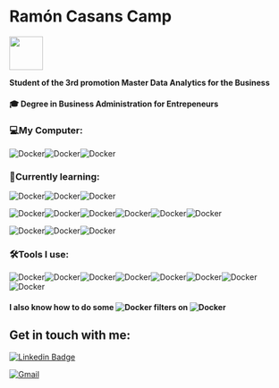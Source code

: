 ﻿# Ramón Casans Camp
<img src="https://avfcv.com/wp-content/uploads/2020/11/edem.png" height="60"/>

**Student of the 3rd promotion Master Data Analytics for the Business**

#### :mortar_board: Degree in Business Administration for Entrepeneurs



### :computer:My Computer:
![Docker](https://img.shields.io/badge/Lenovo-Yoga_7-E2231A?style=for-the-badge&logo=Lenovo&logoColor=white)![Docker](https://img.shields.io/badge/Core_i7_11th-0071C5?style=for-the-badge&logo=intel&logoColor=white)![Docker](https://img.shields.io/badge/16GB_ram_512gb-grey?style=for-the-badge&logo=&logoColor=)
### :book:Currently learning:
![Docker](https://img.shields.io/badge/Jupyter-F37626.svg?&style=for-the-badge&logo=Jupyter&logoColor=white)![Docker](https://img.shields.io/badge/json-5E5C5C?style=for-the-badge&logo=json&logoColor=white)![Docker](https://img.shields.io/badge/Python-3776AB?style=for-the-badge&logo=python&logoColor=white)

![Docker](https://img.shields.io/badge/Apache_Spark-FFFFFF?style=for-the-badge&logo=apachespark&logoColor=#E35A16`)![Docker](https://img.shields.io/badge/Apache_Kafka-231F20?style=for-the-badge&logo=apache-kafka&logoColor=white)![Docker](https://img.shields.io/badge/Cassandra-1287B1?style=for-the-badge&logo=apache%20cassandra&logoColor=white)![Docker](https://img.shields.io/badge/MySQL-005C84?style=for-the-badge&logo=mysql&logoColor=white)![Docker](https://img.shields.io/badge/PostgreSQL-316192?style=for-the-badge&logo=postgresql&logoColor=white)![Docker](https://img.shields.io/badge/Talend-FF6D70?style=for-the-badge&logo=Talend&logoColor=white)

![Docker](https://img.shields.io/badge/Amazon_AWS-FF9900?style=for-the-badge&logo=amazonaws&logoColor=white)![Docker](https://img.shields.io/badge/Google_Cloud-4285F4?style=for-the-badge&logo=google-cloud&logoColor=white)![Docker](https://img.shields.io/badge/microsoft%20azure-0089D6?style=for-the-badge&logo=microsoft-azure&logoColor=white)

### :hammer_and_wrench:Tools I use:
![Docker](https://img.shields.io/badge/Colab-F9AB00?style=for-the-badge&logo=googlecolab&color=525252)![Docker](https://img.shields.io/badge/Docker-2CA5E0?style=for-the-badge&logo=docker&logoColor=white)![Docker](https://img.shields.io/badge/GitKraken-179287?style=for-the-badge&logo=GitKraken&logoColor=white)![Docker](https://img.shields.io/badge/replit-667881?style=for-the-badge&logo=replit&logoColor=white)![Docker](https://img.shields.io/badge/PowerShell-5391FE?style=for-the-badge&logo=PowerShell&logoColor=white)![Docker](https://img.shields.io/badge/PyCharm-000000.svg?&style=for-the-badge&logo=PyCharm&logoColor=white)![Docker](https://img.shields.io/badge/Spyder-838485?style=for-the-badge&logo=spyder%20ide&logoColor=maroon)![Docker](https://img.shields.io/badge/Visual_Studio_Code-0078D4?style=for-the-badge&logo=visual%20studio%20code&logoColor=white)




#### I also know how to do some ![Docker](https://img.shields.io/badge/Instagram-E4405F?style=for-the-badge&logo=instagram&logoColor=white)   filters on ![Docker](https://img.shields.io/badge/Spark%20AR-FF5C83?style=for-the-badge&logo=SparkAR&logoColor=white)




## Get in touch with me:
[![Linkedin Badge](https://img.shields.io/badge/Linkedin-Ramon_Casans_Camp-blue?style=for-the-badge&logo=Linkedin&logoColor=white&link=https://www.linkedin.com/in/ramon-casans-camp/)](https://www.linkedin.com/in/ramon-casans-camp/) 

[
![Gmail](https://img.shields.io/badge/gmail-raconcasans@gmail.com-red?style=for-the-badge&logo=Gmail&logoColor=white&linkmalito:raconcasans@gmail.com)](raconcasans@gmail.com)         


